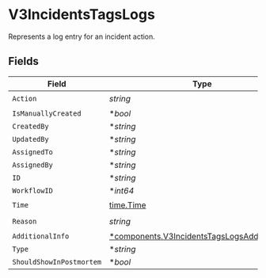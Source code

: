 # V3IncidentsTagsLogs

Represents a log entry for an incident action.


## Fields

| Field                                                                                                         | Type                                                                                                          | Required                                                                                                      | Description                                                                                                   |
| ------------------------------------------------------------------------------------------------------------- | ------------------------------------------------------------------------------------------------------------- | ------------------------------------------------------------------------------------------------------------- | ------------------------------------------------------------------------------------------------------------- |
| `Action`                                                                                                      | *string*                                                                                                      | :heavy_check_mark:                                                                                            | N/A                                                                                                           |
| `IsManuallyCreated`                                                                                           | **bool*                                                                                                       | :heavy_minus_sign:                                                                                            | N/A                                                                                                           |
| `CreatedBy`                                                                                                   | **string*                                                                                                     | :heavy_minus_sign:                                                                                            | N/A                                                                                                           |
| `UpdatedBy`                                                                                                   | **string*                                                                                                     | :heavy_minus_sign:                                                                                            | N/A                                                                                                           |
| `AssignedTo`                                                                                                  | **string*                                                                                                     | :heavy_minus_sign:                                                                                            | N/A                                                                                                           |
| `AssignedBy`                                                                                                  | **string*                                                                                                     | :heavy_minus_sign:                                                                                            | N/A                                                                                                           |
| `ID`                                                                                                          | **string*                                                                                                     | :heavy_minus_sign:                                                                                            | N/A                                                                                                           |
| `WorkflowID`                                                                                                  | **int64*                                                                                                      | :heavy_minus_sign:                                                                                            | N/A                                                                                                           |
| `Time`                                                                                                        | [time.Time](https://pkg.go.dev/time#Time)                                                                     | :heavy_check_mark:                                                                                            | N/A                                                                                                           |
| `Reason`                                                                                                      | *string*                                                                                                      | :heavy_check_mark:                                                                                            | N/A                                                                                                           |
| `AdditionalInfo`                                                                                              | [*components.V3IncidentsTagsLogsAdditionalInfo](../../models/components/v3incidentstagslogsadditionalinfo.md) | :heavy_minus_sign:                                                                                            | N/A                                                                                                           |
| `Type`                                                                                                        | **string*                                                                                                     | :heavy_minus_sign:                                                                                            | N/A                                                                                                           |
| `ShouldShowInPostmortem`                                                                                      | **bool*                                                                                                       | :heavy_minus_sign:                                                                                            | N/A                                                                                                           |